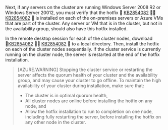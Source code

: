 Next, if any servers on the cluster are running Windows Server 2008 R2 or Windows Server 20012, you must verify that the hotfix  [KB2854082](http://support.microsoft.com/kb/2854082)  [KB2854082](https://support.microsoft.com/zh-cn/kb/2854082)  is installed on each of the on-premises servers or Azure VMs that are part of the cluster. Any server or VM that is in the cluster, but not in the availability group, should also have this hotfix installed.

In the remote desktop session for each of the cluster nodes, download  [KB2854082](http://support.microsoft.com/kb/2854082)  [KB2854082](https://support.microsoft.com/zh-cn/kb/2854082)  to a local directory. Then, install the hotfix on each of the cluster nodes sequentially. If the cluster service is currently running on the cluster node, the server is restarted at the end of the hotfix installation.

>[AZURE.WARNING] Stopping the cluster service or restarting the server affects the quorum health of your cluster and the availability group, and may cause your cluster to go offline. To maintain the high availability of your cluster during installation, make sure that:
>
> - The cluster is in optimal quorum health, 
> - All cluster nodes are online before installing the hotfix on any node, and
> - Allow the hotfix installation to run to completion on one node, including fully restarting the server, before installing the hotfix on any other node in the cluster.

